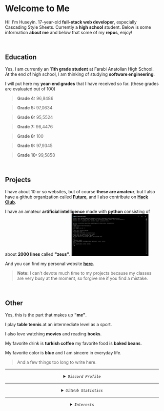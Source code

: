 # Welcome to Me

Hi! I'm Huseyin. 17-year-old **full-stack web developer**, especially Cascading Style Sheets. Currently a **high school** student. Below is some information **about me** and below that some of my **repos**, enjoy!

<br>

## Education

Yes, I am currently an **11th grade student** at Farabi Anatolian High School. At the end of high school, I am thinking of studying **software engineering**.

I will put here my **year-end grades** that I have received so far. (these grades are evaluated out of 100)

> **Grade 4:** 96,8486

> **Grade 5:** 97,0634

> **Grade 6:** 95,5524

> **Grade 7:** 96,4476

> **Grade 8:** 100
 
> **Grade 9:** 97,9345

> **Grade 10:** 99,5858

<br>

## Projects

I have about 10 or so websites, but of course **these are amateur**, but I also have a github organization called [**Future**](https://github.com/thefuture-org/), and I also contribute on [**Hack Club**](https://github.com/hackclub).

I have an amateur **artificial intelligence** made with **python** consisting of about **2000 lines** called **"zeus"**.
<img src="./zeus.png" width="50%" height="50%">

And you can find my personal website [**here**](https://huseyincinar.netlify.app).

> **Note:** I can't devote much time to my projects because my classes are very busy at the moment, so forgive me if you find a mistake.

<br>

## Other

Yes, this is the part that makes up **"me"**.

I play **table tennis** at an intermediate level as a sport.

I also love watching **movies** and reading **books**.

My favorite drink is **turkish coffee** my favorite food is **baked beans**.

My favorite color is **blue** and I am sincere in everyday life.

> And a few things too long to write here.
    
<hr>
<details align="center" close>
  <summary><code><i>Discord Profile</i></code></summary>
<div align="center">
 <picture>
    <source alt="discord_profile" media="(prefers-color-scheme: dark)" srcset="https://lanyard-profile-readme.vercel.app/api/782246367204605953?theme=dark&animated=true&hideDiscrim=false&borderRadius=10px&idleMessage=I'm+probably+studying.">
    <img alt="discord_profile" src="https://lanyard-profile-readme.vercel.app/api/782246367204605953?theme=light&bg=809ecf&animated=true&hideDiscrim=false&borderRadius=10px&idleMessage=I'm+probably+studying.">
  </picture>
 </div>
<br>
</details>
<hr>
  
  <details align="center" close>
  <summary><code><i>GitHub Statistics</i></code></summary>
  
  <picture>
    <source alt="github_stats" media="(prefers-color-scheme: dark)" srcset="https://github-readme-stats.vercel.app/api?username=Huseyin-Cinar&show_icons=true&count_private=true&theme=react&bg_color=0D1117&hide_border=true&custom_title=Huseyin+Cinar's+Github+Stats">
    <img alt="github_stats" src="https://github-readme-stats.vercel.app/api?username=Huseyin-Cinar&bg_color=30,e96443,904e95&title_color=fff&text_color=fff&count_private=true&custom_title=Huseyin+Cinar's+Github+Stats&icon_color=79ff97&show_icons=true">
  </picture>
  
  <picture>
    <source alt="github_streak_stats" media="(prefers-color-scheme: dark)" srcset="https://github-readme-streak-stats.herokuapp.com/?user=Huseyin-Cinar&theme=react&background=0D1117&count_private=true&hide_border=true">
    <img alt="github_langs" src="https://github-readme-streak-stats.herokuapp.com/?user=Huseyin-Cinar&theme=github-light&count_private=true&hide_border=true">
  </picture>
  
  <picture>
    <source alt="github_stats" media="(prefers-color-scheme: dark)" srcset="https://github-readme-stats.vercel.app/api/top-langs/?username=Huseyin-Cinar&layout=compact&theme=react&count_private=true&hide_border=true&bg_color=0D1117">
    <img alt="github_langs" src="https://github-readme-stats.vercel.app/api/top-langs/?username=Huseyin-Cinar&layout=compact&theme=github-light&count_private=true&hide_border=true">
  </picture>
  
</details>
  
<hr>

<details align="center" close>
  <summary><code><i>Interests</i></code></summary><br>
  <div dir="auto">
    | <code><img src="https://img.shields.io/badge/HTML5-F16529?style=for-the-badge&amp;logo=html5&amp;logoColor=white" style="max-width: 100%;"></code> | <code><img src="https://img.shields.io/badge/CSS3-1572B6?style=for-the-badge&amp;logo=css3&amp;logoColor=white" style="max-width: 100%;"></code> | <code><img src="https://img.shields.io/badge/JavaScript-F7DF1E?style=for-the-badge&amp;logo=javascript&amp;logoColor=white" style="max-width: 100%;"></code> | <code><img src="https://img.shields.io/badge/Python-239120?style=for-the-badge&amp;logo=python&amp;logoColor=white" style="max-width: 100%;"></code> | <code><img src="https://img.shields.io/badge/Markdown-000000?style=for-the-badge&amp;logo=markdown&amp;logoColor=white" style="max-width: 100%;"></code> |
    <br><br>
   | <code><img src="https://img.shields.io/badge/React-20232A?style=for-the-badge&amp;logo=react&amp;logoColor=61DAFB" style="max-width: 100%;"></code> | <code><img src="https://img.shields.io/badge/Node.js-43853D?style=for-the-badge&amp;logo=node.js&amp;logoColor=white" style="max-width: 100%;"></code> | <code><img src="https://img.shields.io/badge/Bootstrap-563D7C?style=for-the-badge&amp;logo=bootstrap&amp;logoColor=white" style="max-width: 100%;"></code> | <code><img src="https://img.shields.io/badge/jQuery-0769AD?style=for-the-badge&amp;logo=jquery&amp;logoColor=white" style="max-width: 100%;"></code> | <code><img src="https://img.shields.io/badge/TypeScript-007ACC?style=for-the-badge&amp;logo=typescript&amp;logoColor=white" style="max-width: 100%;"></code> |
    <br><br>
   | <code><img src="https://img.shields.io/badge/Netlify-00C7B7?style=for-the-badge&amp;logo=netlify&amp;logoColor=white" style="max-width: 100%;"></code> | <code><img src="https://img.shields.io/badge/Heroku-430098?style=for-the-badge&amp;logo=heroku&amp;logoColor=white" style="max-width: 100%;"></code> | <code><img src="https://img.shields.io/badge/Vercel-000000?style=for-the-badge&amp;logo=vercel&amp;logoColor=white" style="max-width: 100%;"></code> | <code><img src="https://img.shields.io/badge/Ruby-CC342D?style=for-the-badge&amp;logo=ruby&amp;logoColor=white" style="max-width: 100%;"></code> | <code><img src="https://img.shields.io/badge/Scratch-4D97FF?style=for-the-badge&amp;logo=Scratch&amp;logoColor=white" style="max-width: 100%;"></code> |
        
  </div>
</details>
